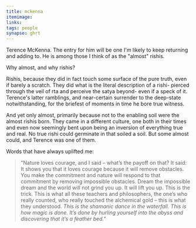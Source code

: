 ```yaml
---
title: mckenna
itemimage: 
links:
tags: people
synapse: ghṛt
---
```


Terence McKenna. The entry for him will be one I'm likely to keep returning and adding to. He is among those I think of as the "almost" rishis. 

Why almost, and why rishis?

Rishis, because they did in fact touch some surface of the pure truth, even if barely a scratch. They did what is the literal description of a rishi- pierced through the veil of rta and perceive the satya beyond- even if a speck of it. Terence's latter ramblings, and near-certain surrender to the deep-state notwithstanding, for the briefest of moments in time he bore true witness.

And yet only almost, primarily because not to the enabling soil were the almost rishis born. They came in a different culture, one both in their times and even now seemingly bent upon being an inversion of everything true and real. No true rishi could germinate in that soiled a soil. But some almost could, and Terence was one of them.

Words that have always uplifted me:

> "Nature loves courage, and I said – what’s the payoff on that? It said: It shows you that it loves courage because it will remove obstacles. You make the commitment and nature will respond to that commitment by removing impossible obstacles. Dream the impossible dream and the world will not grind you up. It will lift you up. This is the trick. This is what all these teachers and philosophers, the one’s who really counted, who really touched the alchemical gold – this is what they understood. *This is the shamanic dance in the waterfall. This is how magic is done. It’s done by hurling yourself into the abyss and discovering that it’s a feather bed."*